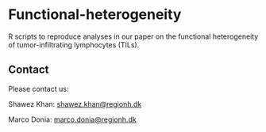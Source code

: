 # Functional-heterogeneity
R scripts to reproduce analyses in our paper on the functional heterogeneity of tumor-infiltrating lymphocytes (TILs).  
## Contact
Please contact us:

Shawez Khan: shawez.khan@regionh.dk

Marco Donia: marco.donia@regionh.dk
